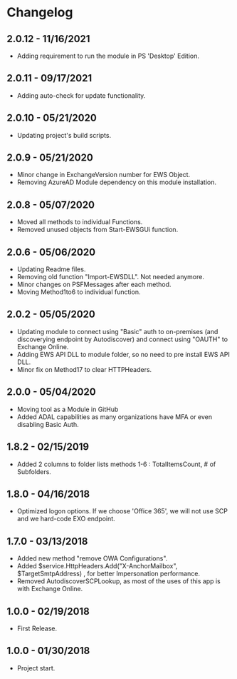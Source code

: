 ﻿# Changelog
## 2.0.12 - 11/16/2021
 - Adding requirement to run the module in PS 'Desktop' Edition.
## 2.0.11 - 09/17/2021
 - Adding auto-check for update functionality.
## 2.0.10 - 05/21/2020
 - Updating project's build scripts.  
## 2.0.9 - 05/21/2020
 - Minor change in ExchangeVersion number for EWS Object.
 - Removing AzureAD Module dependency on this module installation.  
## 2.0.8 - 05/07/2020
 - Moved all methods to individual Functions.
 - Removed unused objects from Start-EWSGUi function.  
## 2.0.6 - 05/06/2020
 - Updating Readme files.
 - Removing old function "Import-EWSDLL". Not needed anymore.
 - Minor changes on PSFMessages after each method.
 - Moving Method1to6 to individual function.  
## 2.0.2 - 05/05/2020
 - Updating module to connect using "Basic" auth to on-premises (and discoverying endpoint by Autodiscover) and connect using "OAUTH" to Exchange Online.
 - Adding EWS API DLL to module folder, so no need to pre install EWS API DLL.
 - Minor fix on Method17 to clear HTTPHeaders.  
## 2.0.0 - 05/04/2020
 - Moving tool as a Module in GitHub
 - Added ADAL capabilities as many organizations have MFA or even disabling Basic Auth.  
## 1.8.2 - 02/15/2019
 - Added 2 columns to folder lists methods 1-6 : TotalItemsCount, # of Subfolders.  
## 1.8.0 - 04/16/2018
 - Optimized logon options. If we choose 'Office 365', we will not use SCP and we hard-code EXO endpoint.  
## 1.7.0 - 03/13/2018
 - Added new method "remove OWA Configurations".
 - Added $service.HttpHeaders.Add("X-AnchorMailbox", $TargetSmtpAddress) , for better Impersonation performance.
 - Removed AutodiscoverSCPLookup, as most of the uses of this app is with Exchange Online.  
## 1.0.0 - 02/19/2018
 - First Release.  
## 1.0.0 - 01/30/2018
 - Project start.